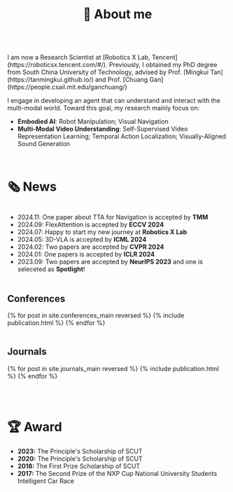 ﻿---
permalink: /
title: "👋 About me"
excerpt: "About me"
author_profile: true
redirect_from: 
  - /about/
  - /about.html
---

<br />
I am now a Research Scientist at [Robotics X Lab, Tencent](https://roboticsx.tencent.com/#/). Previously, I obtained my PhD degree from South China University of Technology, advised by Prof. [Mingkui Tan](https://tanmingkui.github.io/) and Prof. [Chuang Gan](https://people.csail.mit.edu/ganchuang/)
<!-- I am a final-year Ph.D. candidate in the School of Software Engineering at South China University of Technology, advised by Prof. [Mingkui Tan](https://tanmingkui.github.io/) and Prof. [Chuang Gan](https://people.csail.mit.edu/ganchuang/).  -->

I engage in developing an agent that can understand and interact with the multi-modal world. Toward this goal, my research mainly focus on:

* <b>Embodied AI</b>: Robot Manipulation; Visual Navigation
* <b>Multi-Modal Video Understanding</b>: Self-Supervised Video Representation Learning; Temporal Action Localization; Visually-Aligned Sound Generation

<!-- * My primary research interests are in <b>Visual Understanding</b> and mainly focus on:
  * <b>Video Understanding</b>: self-supervised video representation learning, temporal action localization;
  * <b>Embodied AI</b>: vision-and-language navigation; -->

<!-- I am currently <span style="color: red;">seeking opportunities in a company</span> specializing in embodied AI or multi-modal video understanding. If you have a suitable position available, please feel free to contact me.  -->
<br>

# 🗞️ News
<div style="overflow-y: scroll; height: 150px;">
  <ul>
    <li>2024.11: One paper about TTA for Navigation is accepted by <b>TMM</b></li>
    <li>2024.09: FlexAttention is accepted by <b>ECCV 2024</b></li>
    <li>2024.07: Happy to start my new journey at <b>Robotics X Lab</b></li>
    <li>2024.05: 3D-VLA is accepted by <b>ICML 2024</b></li>
    <li>2024.02: Two papers are accepted by <b>CVPR 2024</b></li>
    <li>2024.01: One papers is accepted by <b>ICLR 2024</b></li>
    <li>2023.09: Two papers are accepted by <b>NeurIPS 2023</b> and one is seleceted as <b>Spotlight</b>!</li>
    <li>2023.09: Happy to join UMass Amherst as a visiting scholar working closely with Prof. Chuang Gan!</li>
    <li>2023.07: One paper is accepted by <b>ICCV 2023</b>!</li>
    <li>2023.06: Happy to join MIT-IBM Watson Lab for intership!</li>
    <li>2023.02: One paper is accepted by <b>CVPR 2023</b>!</li>
    <li>2023.02: The code for <b>MGMap</b> and <b>ActiveCamera</b> is now available.</li>
    <li>2022.11: Two NeurIPS 2022 papers are selected as <b>Spotlight</b>!</li>
    <li>2022.10: Two papers are accepted by <b>NeurIPS 2022</b>!</li>
    <li>2021.01: One paper is accepted by <b>AAAI 2021</b>!</li>
  </ul>
</div>
<br>

<!-- Preprint Paper
----------
<div>
  <table>
  {% for post in site.preprints reversed %}
    <tr>{% include publication.html %}</tr>
  {% endfor %}
  </table>
</div> -->


Conferences
----------
<div>
  <table>
  {% for post in site.conferences_main reversed %}
    <tr>{% include publication.html %}</tr>
  {% endfor %}
  </table>
  <a href="/conferences/">
    <!-- <button class="btn btn--readmore">Read more <font size="1">>></font></button> -->
  </a>
</div>

<!-- <div margin-bottom:100px>
  <a href="/conferences/">
    <button class="btn btn--readmore">Read more <font size="1">>></font></button>
  </a>
</div>  -->


Journals
----------
<div>
  <table>
  {% for post in site.journals_main reversed %}
    <tr>{% include publication.html %}</tr>
  {% endfor %}
  </table>
   <a href="/journals/">
    <!-- <button class="btn btn--readmore">Read more <font size="1">>></font></button> -->
  </a>
</div>

<!-- <div margin-bottom:100px>
  <a href="/journals/">
    <button class="btn btn--readmore">Read more <font size="1">>></font></button>
  </a>
</div>  -->




<br>

# 🏆 Award
* <b>2023:</b> The Principle's Scholarship of SCUT
* <b>2020:</b> The Principle's Scholarship of SCUT
* <b>2018:</b> The First Prize Scholarship of SCUT
* <b>2017:</b> The Second Prize of the NXP Cup National University Students Intelligent Car Race